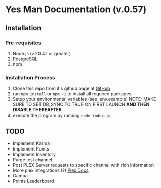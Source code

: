 # Yes Man Documentation (v.0.57)

## Installation

### Pre-requisites

1. Node.js (v.20.4.1 or greater)
2. PostgreSQL
3. npm

### Installation Process

1. Clone this repo from it's github page at [GitHub](https://www.github.com/afaughn/Yes_man)
2. run `npm install` or `npm -i` to install all required packages
3. Setup your environmental variables (see .env.example) NOTE: MAKE SURE TO SET DB_SYNC TO TRUE ON FIRST LAUNCH **AND THEN DISABLE THEREAFTER**
4. execute the program by running `node index.js`

## TODO
- Implement Karma
- Implement Points
- Implement Inventory
- Purge test channel
- Post PLEX Server requests to specific channel with rich information
- More plex integrations (?) [Plex Docs](https://www.plexopedia.com/plex-media-server/api/library/movies/)
- Gamba
- Points Leaderboard